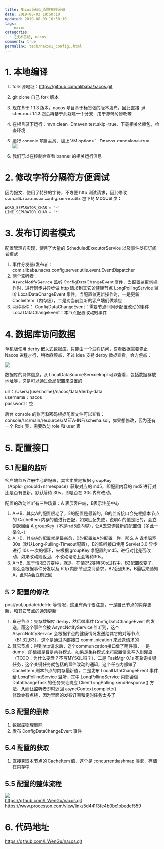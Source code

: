 ```yaml
---
title: Nacos源码1_配置管理源码
date: 2019-08-03 18:50:10
updated: 2019-08-03 18:50:10
tags:
  - nacos
categories: 
  - [技术总结, nacos]
comments: true
permalink: tech/nacos1_config1.html    
---
```


# 1. 本地编译

1. fork 源地址：https://github.com/alibaba/nacos.git
2. git clone 自己 fork 版本
3. 现在基于 1.1.3 版本，nacos 项目基于标签做的版本发布，因此直接 git checkout 1.1.3 然后再基于此新建一个分支，用于源码的修改等
4. 在根目录下运行：mvn clean -Dmaven.test.skip=true，下载相关依赖包，检查环境
5. 运行 console 项目主类，加上 VM options：-Dnacos.standalone=true  
![][1]

6. 我们可以在控制台查看 banner 的相关运行信息

# 2. 修改字符分隔符方便调试

因为报文，使用了特殊的字符，不方便 http 测试请求，因此修改 com.alibaba.nacos.config.server.utils 包下的 MD5Util 类：  
```java
WORD_SEPARATOR_CHAR = '~'
LINE_SEPARATOR_CHAR = '*'
```

# 3. 发布订阅者模式

配置管理的实现，使用了大量的 ScheduledExecutorService 以及事件发布订阅者模式

1. 事件分发器/发布者：com.alibaba.nacos.config.server.utils.event.EventDispatcher
2. 两个监听者：  
AsyncNotifyService 监听 ConfigDataChangeEvent 事件，当配置做更新操作时，进行同步并异步做 http 请求到其它的健康节点
LongPollingService 监听 LocalDataChangeEvent 事件，当配置做更新操作时，一是更新 CacheItem（内存级），二是对当前监听的客户端们做响应
3. 两种事件：
ConfigDataChangeEvent：需要节点间同步配置改动的事件
LocalDataChangeEvent：本节点配置改动的事件

# 4. 数据库访问数据

单机版使用 derby 嵌入式数据库，只能由一个进程访问，查看数据需要停止 Nacos 进程才行，稍微麻烦点，不过 idea 支持 derby 数据查看，会方便点：  

![][2]

数据库的具体信息，从 LocalDataSourceServiceImpl 可以查看，包括数据存放地址等，这是可以通过全局配置来设置的

url：/Users/{user.home}/nacos/data/derby-data  
username：nacos  
password：空  

后台 console 的账号和密码根据配置文件可以查看：console/src/main/resources/META-INF/schema.sql，如果想修改，因为还有一个 Role 表，需要改动 role 和 user 表

# 5. 配置接口

## 5.1 配置的监听

客户端监听注册中心的配置，其实本质是根据 groupKey（AppId+groupId+namespace）获取对应的 md5，即配置内容的 md5 进行对比是否有更新。默认等待 30s，即是否在 30s 内有改动。

配置的改动监听有三种场景：A 表示客户端，B表示注册中心  
1. A->B，其实A的配置很老了，B的配置是最新的，B的监听接口会先根据本节点的 CacheItem 内存的值进行匹配，如果匹配失败，说明A 的值是旧的，会立刻返回给 A groupKey（不是md5或内容），让A去查询最新的配置值（多此一举么~）
2. A->B，其实A的配置就是最新的，B的配置和A的配置一样，那么 A 请求阻塞 30s（默认Long-Pulling-Timeout配置），B的监听接口使用 Servlet 3.0 异步进行 10s 一次的循环，来根据 groupKey 拿配置的md5，进行对比是否改动，如果改动则返回，不改动理论上会等待30s。
3. A->B，属于情况2的变种，就是，在情况2等待30s过程中，B2配置改变了，那么会根据事件分发以及 http 内部节点之间请求，B2会通知B，B最后来通知A，此时A会立刻返回

## 5.2 配置的修改

post/put/update/delete 等情况，这里有两个要注意，一是自己节点的内存更新，和其它节点的通知更新

1. 自己节点：先存数据库 derby，然后做事件 ConfigDataChangeEvent 的发送，而这个事件会被 AsyncNotifyService 监听到，这个 AsyncNotifyService 会根据节点的健康情况发送给其它的对等节点（B1,B2,B3），这个是通过内部接口 communication 来发送请求的  
2. 其它节点：得到http请求后，这个communication接口做了两件事，一是 dump：即根据是否是集群模式，如果是集群模式来将配置信息写入到硬盘（TODO：为什么硬盘？不写MYSQL吗？），二是 TaskMgr 0.1s 死轮询关键任务，这个关键任务就包括的事件改动的通知，这个任务内部做了 CacheItem 刷本节点的内存最新值，二是发布 LocalDataChangeEvent 事件给 LongPollingService 监听，其中 LongPollingService 内部会做 DataChangeTask 的任务来让响应 ClientLongPolling.sendResponse() 方法，从而让监听者即时返回  asyncContext.complete()  
修改会有点绕，因为里面的发布订阅和定时任务太多了
 
## 5.3 配置的删除
 
 1. 数据库物理删除 
 2. 发布 ConfigDataChangeEvent 事件
 
## 5.4 配置的获取
 
1. 直接获取本节点的 CacheItem 值，这个是 concurrenthashmap 类型，存储在内存中

## 5.5 配置的整体流程

![][3]  
https://github.com/LiWenGu/nacos.git  
https://www.processon.com/view/link/5d441f3fe4b0bc1bbedcf559

# 6. 代码地址

https://github.com/LiWenGu/nacos.git

[1]: https://leran2deeplearnjavawebtech.oss-cn-beijing.aliyuncs.com/learn/Nacos/536C41DF-52DF-4692-802E-AC3D537A434B.png
[2]: https://leran2deeplearnjavawebtech.oss-cn-beijing.aliyuncs.com/learn/Nacos/6015F579-FDC6-490D-9D0E-858D9BC2B827.png
[3]: https://leran2deeplearnjavawebtech.oss-cn-beijing.aliyuncs.com/somephoto/Nacos%E9%85%8D%E7%BD%AE%E7%AE%A1%E7%90%86%E6%B5%81%E7%A8%8B.jpg